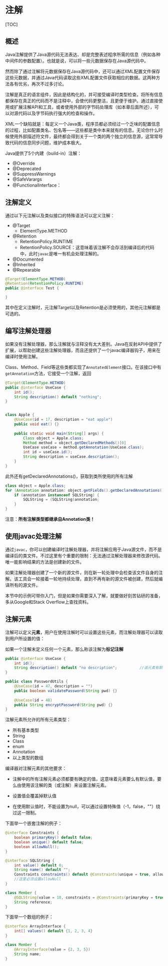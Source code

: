 # 注解



[TOC]

## 概述

Java注解提供了Java源代码无法表达、却是完整表述程序所需的信息（例如各种中间件的参数配置）。也就是说，可以将一些元数据保存在Java源代码中。

然而除了通过注解将元数据保存在Java源代码中，还可以通过XML配置文件保存这些元数据，并通过Java代码读取这些XML配置文件获取相应的数据。这两种方法各有优劣，再次不过多讨论。

注解是真正的语言组件，因此是结构化的，并可接受编译时类型检查。将所有信息都保存在真正的代码而不是注释中，会使代码更整洁，且更便于维护。通过直接使用或扩展注解API和工具，或者使用外部的字节码处理库（如本章后面所述），可以对源代码以及字节码执行强大的检查和操作。

XML一个缺陷就是：每定义一个Java类，程序员都必须经过一个乏味的配置信息的过程，比如配置类名、包名等——这些都是类中本来就有的信息。无论你什么时候使用外部描述符文件，最终都会得到关于一个类的两个独立的信息源，这常常导致代码的信息同步问题，维护成本极大。





Java提供了5个内建（build-in）注解：

- @Override
- @Deprecated
- @SuppressWarnings
- @SafeVarargs
- @FunctionalInterface：



## 注解定义

通过以下元注解以及类似接口的特殊语法可以定义注解：

- @Target
	- ElementType.METHOD
- @Retention
  - RetentionPolicy.RUNTIME
  - RetentionPolicy.SOURCE：这意味着该注解不会存活到编译后的代码中，此时`javac`是唯一有机会处理注解的。
- @Documented
- @Inherited
- @Repearable



~~~java
@Target(ElementType.METHOD)
@Retention(RetentionPolicy.RUNTIME)
public @interface Test {

}
~~~

其中在定义注解时，元注解Target以及Retention是必须使用的，其他元注解都是可选的。

## 编写注解处理器

如果没有注解处理器，那么注解就与注释没有太大差别。Java在反射API中提供了扩展，以帮助创建这些注解处理器，而且还提供了一个javac编译器钩子，用来在编译时使用注解。

Class、Method、Field等这些类都实现了`AnnotatedElement`接口。在该接口中有`getAnnotation`方法，它接受一个注解，返回

~~~java
@Target(ElementType.HETHOD)
public @interface UseCase {
    int id();
    String description() default "nothing";
}


class Apple {
    @UseCase(id = 17, description = "eat apple")
    public void eat() {}
    
    public static void main(String[] args) {
        Class object = Apple.class;
        Method method = object.getDeclaredMethods()[0]
        UseCase useCase = method.getAnnotation(UseCase.class);
        int id = useCase.id();
        String description = useCase.description();
	}
}
~~~



此外还有getDeclaredAnnotations()，获取到类所使用的所有注解

~~~java
class object = Apple.class;
for (Annotation annotation: object.getFields().getDeclaredAnnotations()) {
	if (annotation instanceof SQLString) {
        SQLString = (SQLString)annotation;
    }
}
~~~

注意：**所有注解类型都继承自Annotation类！**



## 使用javac处理注解

通过`javac`，你可以创建编译时注解处理器，并将注解应用于Java源文件，而不是编译后的类文件。不过这里有个重要的限制：无法通过注解处理器来修改源代码。唯一能影响结果的方法是创建新的文件。

如果注解处理器创建了一个新的源文件，则在新一轮处理中会检查该文件自身的注解。该工具会一轮接着一轮地持续处理，直到不再有新的源文件被创建，然后就编译所有的源文件。

本节中的示例可带你入门，但是如果你需要深入了解，就要做好刻苦钻研的准备，多从Google和Stack Overflow上查找资料。





## 注解元素

注解可以定义**元素**，用户在使用注解时可以设置这些元素，而注解处理器可以读取到用户所设置的值：

如果一个注解未定义任何一个元素，那么称该注解为**标记注解**

~~~java
public @interface UseCase {
    int id();
    String description() default "no description";			//该元素有默认值
}

public class PasswordUtils {
    @UseCase(id = 47, description = "")
    public boolean validatePassword(String pwd) {}
    
    @UseCase(id = 48)
    public String encryptPassword(String pwd) {}
}
~~~



注解元素所允许的所有元素类型：

- 所有基本类型
- String
- Class
- enum
- Annotation
- 以上类型的数组



编译器对注解元素的其他要求：

- 注解中的所有注解元素必须都要有确定的值，这意味着元素要么有默认值，要么由使用该注解的类（或注解）来设置注解元素。
- 设置值会覆盖掉默认值

- 在使用默认值时，不能设置为null，可以通过设置特殊值（-1，false，""）绕过这一限制。



下面举一个嵌套注解的例子：

~~~java
@interface Constraints {
    boolean primaryKey() default false;
    boolean unique() default false;
    boolean allowNull();
}

@interface SQLString {
    int value() default 0;
    String name() default "";
    Constraints constraints() default @Constraints(unique = true, allowNull = true);
    //这里必须设置allowNull
}

class Member {
    @SQLString(value = 10, constraints = @Constraints(primaryKey = true, allowNull = true))
    String reference;
}
~~~



下面举一个数组的例子：

~~~java
@interface ArrayInterface {
    int[] values() default {1, 2, 3, 4}
}

class Member {
    @ArrayInterface(value = {2, 3, 5})
    String name;
}
~~~

